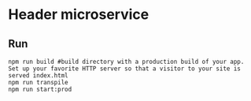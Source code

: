# Header microservice

## Run
```
npm run build #build directory with a production build of your app. Set up your favorite HTTP server so that a visitor to your site is served index.html
npm run transpile
npm run start:prod
```
